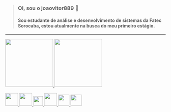 > ### Oi, sou o joaovitor889 👋
> #### Sou estudante de análise e desenvolvimento de sistemas da Fatec Sorocaba, estou atualmente na busca do meu primeiro estágio.
----
<div>
  <a href="https://github.com/joaovitor889">
  <img height="150em" src="https://github-readme-stats.vercel.app/api?username=joaovitor889&show_icons=true&theme=dark&include_all_commits=true&count_private=true"/>
  <img height="150em" src="https://github-readme-stats.vercel.app/api/top-langs/?username=joaovitor889&layout=compact&langs_count=7&theme=dark"/>
</div>
  
<div style="display: inline_block"><br>
  <img  aling="center" heigth="30" width="40" src="https://cdn.jsdelivr.net/gh/devicons/devicon/icons/html5/html5-original-wordmark.svg" />
  <img  aling="center" heigth="30" width="40" src="https://cdn.jsdelivr.net/gh/devicons/devicon/icons/css3/css3-original-wordmark.svg" />
  <img  aling="center" heigth="20" width="30" src="https://cdn.jsdelivr.net/gh/devicons/devicon/icons/javascript/javascript-original.svg" />
  <img  aling="center" heigth="30" width="40" src="https://cdn.jsdelivr.net/gh/devicons/devicon/icons/java/java-original-wordmark.svg" />
  <img  aling="center" heigth="25" width="35" src="https://cdn.jsdelivr.net/gh/devicons/devicon/icons/csharp/csharp-original.svg" />
  <img  aling="center" heigth="25" width="35" src="https://cdn.jsdelivr.net/gh/devicons/devicon/icons/c/c-original.svg" />
          
  
</div>

